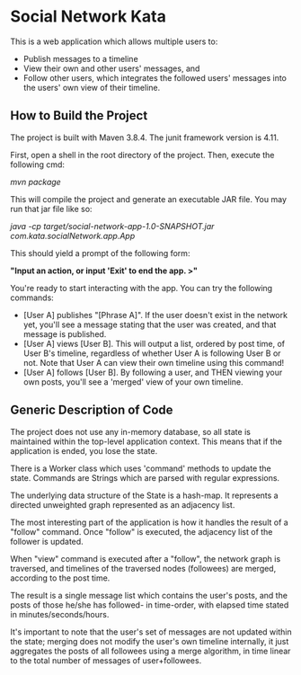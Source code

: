 # Social Network Kata
This is a web application which allows multiple users to: 
- Publish messages to a timeline
- View their own and other users' messages, and 
- Follow other users, which integrates the followed users' messages into the users' own view of their timeline.

## How to Build the Project

The project is built with Maven 3.8.4. The junit framework version is 4.11.

First, open a shell in the root directory of the project. Then, execute the following cmd:

_mvn package_

This will compile the project and generate an executable JAR file. You may run that jar file like so:

_java -cp target/social-network-app-1.0-SNAPSHOT.jar com.kata.socialNetwork.app.App_

This should yield a prompt of the following form: 

**"Input an action, or input 'Exit' to end the app. >"**

You're ready to start interacting with the app. You can try the following commands:

- [User A] publishes "[Phrase A]". If the user doesn't exist in the network yet, you'll see a message stating that the user was created, and that message is published.
- [User A] views [User B]. This will output a list, ordered by post time, of User B's timeline, regardless of whether User A is following User B or not. Note that User A can view their own timeline using this command!
- [User A] follows [User B]. By following a user, and THEN viewing your own posts, you'll see a 'merged' view of your own timeline.

## Generic Description of Code

The project does not use any in-memory database, so all state is maintained within the top-level application context. This means that if the application is ended, you lose the state.

There is a Worker class which uses 'command' methods to update the state. Commands are Strings which are parsed with regular expressions.

The underlying data structure of the State is a hash-map. It represents a directed unweighted graph represented as an adjacency list.

The most interesting part of the application is how it handles the result of a "follow" command. Once "follow" is executed, the adjacency list of the follower is updated.

When "view" command is executed after a "follow", the network graph is traversed, and timelines of the traversed nodes (followees) are merged, according to the post time.

The result is a single message list which contains the user's posts, and the posts of those he/she has followed- in time-order, with elapsed time stated in minutes/seconds/hours.

It's important to note that the user's set of messages are not updated within the state; merging does not modify the user's own timeline internally, it just aggregates the posts of all followees using a merge algorithm, in time linear to the total number of messages of user+followees.
